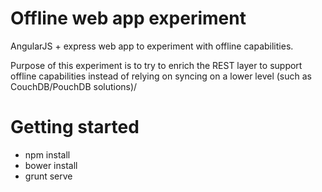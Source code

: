# Offline web app experiment

AngularJS + express web app to experiment with offline capabilities. 

Purpose of this experiment is to try to enrich the REST layer to support offline capabilities instead of relying on syncing on a lower level (such as CouchDB/PouchDB solutions)/

# Getting started

- npm install
- bower install
- grunt serve
